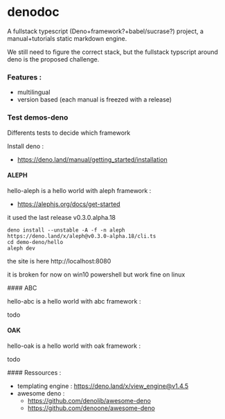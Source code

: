 # denodoc

A fullstack typescript (Deno+framework?+babel/sucrase?) project, a manual+tutorials static markdown engine.

We still need to figure the correct stack, but the fullstack typscript around deno is the proposed challenge.

### Features :
* multilingual
* version based (each manual is freezed with a release)

### Test demos-deno

Differents tests to decide which framework

Install deno : 

* https://deno.land/manual/getting_started/installation


#### ALEPH

hello-aleph is a hello world with aleph framework :

* https://alephjs.org/docs/get-started

it used the last release v0.3.0.alpha.18

```
deno install --unstable -A -f -n aleph https://deno.land/x/aleph@v0.3.0-alpha.18/cli.ts
cd demo-deno/hello
aleph dev
```

the site is here
http://localhost:8080

it is broken for now on win10 powershell but work fine on linux


#### ABC

hello-abc is a hello world with abc framework :

todo


#### OAK

hello-oak is a hello world with oak framework :

todo



#### Ressources :

* templating engine : https://deno.land/x/view_engine@v1.4.5
* awesome deno :
    * https://github.com/denolib/awesome-deno
    * https://github.com/denoone/awesome-deno


